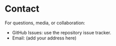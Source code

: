 # Contact

For questions, media, or collaboration:

- GitHub Issues: use the repository issue tracker.
- Email: (add your address here)
